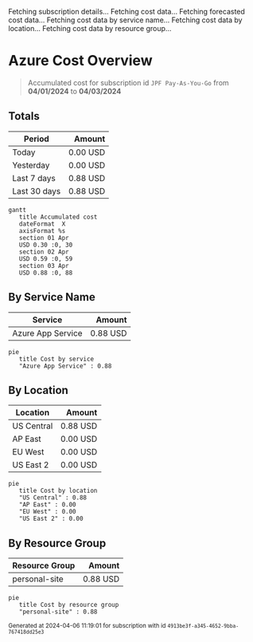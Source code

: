Fetching subscription details...
Fetching cost data...
Fetching forecasted cost data...
Fetching cost data by service name...
Fetching cost data by location...
Fetching cost data by resource group...
# Azure Cost Overview

> Accumulated cost for subscription id `JPF Pay-As-You-Go` from **04/01/2024** to **04/03/2024**

## Totals

|Period|Amount|
|---|---:|
|Today|0.00 USD|
|Yesterday|0.00 USD|
|Last 7 days|0.88 USD|
|Last 30 days|0.88 USD|

```mermaid
gantt
   title Accumulated cost
   dateFormat  X
   axisFormat %s
   section 01 Apr
   USD 0.30 :0, 30
   section 02 Apr
   USD 0.59 :0, 59
   section 03 Apr
   USD 0.88 :0, 88
```

## By Service Name

|Service|Amount|
|---|---:|
|Azure App Service|0.88 USD|

```mermaid
pie
   title Cost by service
   "Azure App Service" : 0.88
```

## By Location

|Location|Amount|
|---|---:|
|US Central|0.88 USD|
|AP East|0.00 USD|
|EU West|0.00 USD|
|US East 2|0.00 USD|

```mermaid
pie
   title Cost by location
   "US Central" : 0.88
   "AP East" : 0.00
   "EU West" : 0.00
   "US East 2" : 0.00
```

## By Resource Group

|Resource Group|Amount|
|---|---:|
|personal-site|0.88 USD|

```mermaid
pie
   title Cost by resource group
   "personal-site" : 0.88
```

<sup>Generated at 2024-04-06 11:19:01 for subscription with id `4913be3f-a345-4652-9bba-767418dd25e3`</sup>
